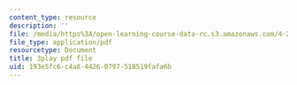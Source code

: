 ```yaml
---
content_type: resource
description: ''
file: /media/https%3A/open-learning-course-data-rc.s3.amazonaws.com/4-241j-theory-of-city-form-spring-2013/193e5fc6c4a844260797518519fafa6b_ayw-96xs-ag.pdf
file_type: application/pdf
resourcetype: Document
title: 3play pdf file
uid: 193e5fc6-c4a8-4426-0797-518519fafa6b
---
```

